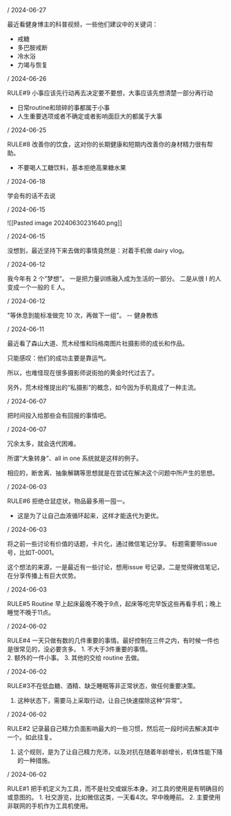 
/ 2024-06-27

最近看健身博主的科普视频，一些他们建议中的关键词：
- 戒糖
- 多巴胺戒断
- 冷水浴
- 力竭与恢复


/ 2024-06-26

RULE#9 小事应该先行动再去决定要不要想，大事应该先想清楚一部分再行动
- 日常routine和琐碎的事都属于小事
- 人生重要选项或者不确定或者影响面巨大的都属于大事


/ 2024-06-25

RULE#8 改善你的饮食，这对你的长期健康和短期内改善你的身材精力很有帮助。
- 不要喝人工糖饮料，基本拒绝高果糖水果


/ 2024-06-18

学会有的话不去说


/ 2024-06-15

![[Pasted image 20240630231640.png]]

/ 2024-06-15

没想到，最近坚持下来去做的事情竟然是：对着手机做 dairy vlog。


/ 2024-06-12

我今年有 2 个”梦想“。
一是把力量训练融入成为生活的一部分。
二是从很 I 的人变成一个一般的 E 人。

/ 2024-06-12

"等休息到能标准做完 10 次，再做下一组"。 -- 健身教练


/ 2024-06-11

最近看了森山大道、荒木经惟和玛格南图片社摄影师的成长和作品。

只能感叹：他们的成功主要是靠运气。

所以，也难怪现在很多摄影师说街拍的黄金时代过去了。

另外，荒木经惟提出的“私摄影”的概念，如今因为手机竟成了一种主流。


/ 2024-06-07

把时间投入给那些会有回报的事情吧。


/ 2024-06-07

冗余太多，就会迭代困难。

所谓“大象转身”、all in one 系统就是这样的例子。

相应的，断舍离、抽象解耦等思想就是在尝试在解决这个问题中所产生的思想。

/ 2024-06-03

RULE#6 拒绝仓鼠症状，物品最多用一囤一。
- 这是为了让自己血液循环起来，这样才能迭代为更优。

/ 2024-06-03

将之前一些讨论有价值的话题，卡片化，通过微信笔记分享。
标题需要带issue号，比如T-0001。

这个想法的来源，一是最近有一些讨论，想用issue 号记录。二是觉得微信笔记，在分享传播上有巨大优势。

/ 2024-06-03

RULE#5 Routine 早上起床最晚不晚于9点，起床等吃完早饭这些再看手机；晚上睡觉不晚于11点。

/ 2024-06-02

RULE#4 一天只做有数的几件重要的事情。最好控制在三件之内，有时候一件也是很常见的，没必要贪多。
    1. 不大于3件重要的事情。   
    2. 额外的一件小事。
    3. 其他的交给 routine 去做。

/ 2024-06-02

RULE#3不在低血糖、酒精、缺乏睡眠等非正常状态，做任何重要决策。
1. 这种状态下，需要马上采取行动，让自己快速摆除这种“异常”。

/ 2024-06-02

RULE#2 记录最自己精力负面影响最大的一些习惯，然后花一段时间去解决其中一个。如此往复。
1. 这个规则，是为了让自己精力充沛，以及对抗在随着年龄增长，机体性能下降的一种措施。

/ 2024-06-02

RULE#1 把手机定义为工具，而不是社交或娱乐本身。对工具的使用是有明确目的或意图的。
    1. 社交游览，比如微信这类，一天看4次。早中晚睡前。
    2. 主要使用非联网的手机作为工具机使用。